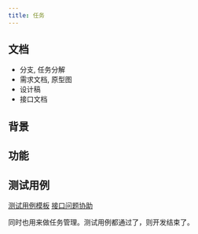 ```yaml
---
title: 任务
---
```


## 文档
* 分支, 任务分解
* 需求文档, 原型图
* 设计稿
* 接口文档

## 背景

## 功能

## 测试用例
[测试用例模板](./test-case.md)
[接口问题协助](help-wanted-api.md)

同时也用来做任务管理。测试用例都通过了，则开发结束了。
